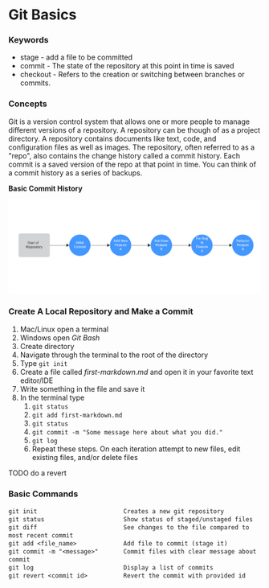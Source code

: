 # Git Basics

### Keywords

- stage         - add a file to be committed
- commit        - The state of the repository at this point in time is saved
- checkout      - Refers to the creation or switching between branches or commits.

### Concepts

Git is a version control system that allows one or more people to manage different versions of a repository. A repository can be though of as a project directory. A repository contains documents like text, code, and configuration files as well as images. The repository, often referred to as a "repo", also contains the change history called a commit history. Each commit is a saved version of the repo at that point in time. You can think of a commit history as a series of backups.

**Basic Commit History**

![Git Commit History](img/basic-commit-history.png)

### Create A Local Repository and Make a Commit

1. Mac/Linux open a terminal
2. Windows open _Git Bash_
3. Create directory
4. Navigate through the terminal to the root of the directory 
5. Type ```git init```
6. Create a file called _first-markdown.md_ and open it in your favorite text editor/IDE 
7. Write something in the file and save it 
8. In the terminal type
   1. ```git status```
   2. ```git add first-markdown.md```
   3. ```git status```
   4. ```git commit -m "Some message here about what you did."```
   5. ```git log```
   6. Repeat these steps. On each iteration attempt to new files, edit existing files, and/or delete files

TODO do a revert


### Basic Commands

```shell
git init                        Creates a new git repository
git status                      Show status of staged/unstaged files
git diff                        See changes to the file compared to most recent commit
git add <file_name>             Add file to commit (stage it)           
git commit -m "<message>"       Commit files with clear message about commit
git log                         Display a list of commits
git revert <commit id>          Revert the commit with provided id
```
